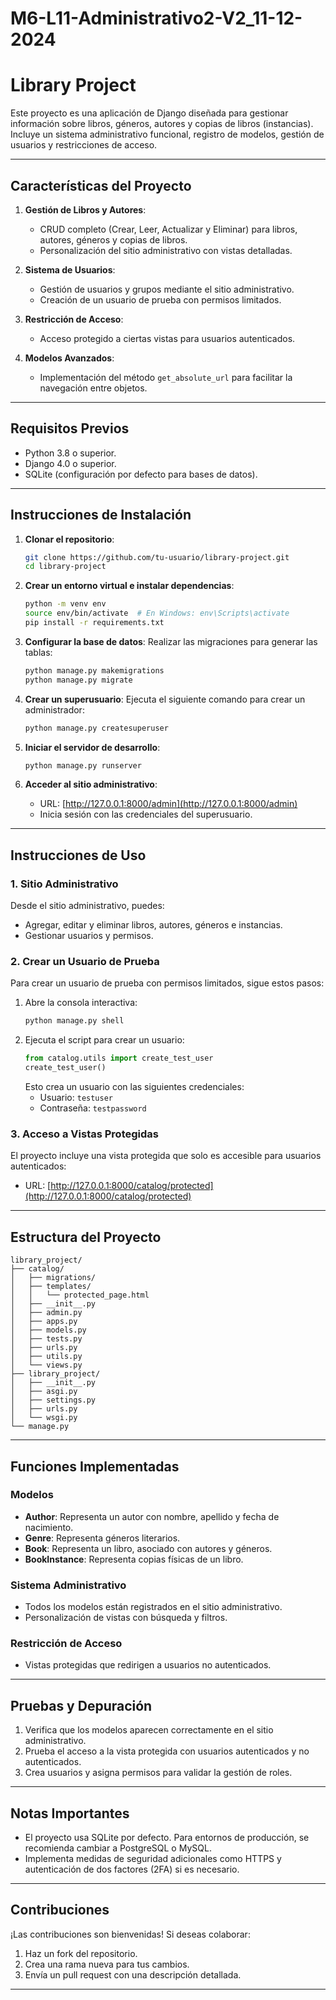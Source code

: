 # M6-L11-Administrativo2-V2_11-12-2024


# **Library Project**

Este proyecto es una aplicación de Django diseñada para gestionar información sobre libros, géneros, autores y copias de libros (instancias). Incluye un sistema administrativo funcional, registro de modelos, gestión de usuarios y restricciones de acceso.

---

## **Características del Proyecto**

1. **Gestión de Libros y Autores**:
   - CRUD completo (Crear, Leer, Actualizar y Eliminar) para libros, autores, géneros y copias de libros.
   - Personalización del sitio administrativo con vistas detalladas.

2. **Sistema de Usuarios**:
   - Gestión de usuarios y grupos mediante el sitio administrativo.
   - Creación de un usuario de prueba con permisos limitados.

3. **Restricción de Acceso**:
   - Acceso protegido a ciertas vistas para usuarios autenticados.

4. **Modelos Avanzados**:
   - Implementación del método `get_absolute_url` para facilitar la navegación entre objetos.

---

## **Requisitos Previos**

- Python 3.8 o superior.
- Django 4.0 o superior.
- SQLite (configuración por defecto para bases de datos).

---

## **Instrucciones de Instalación**

1. **Clonar el repositorio**:
   ```bash
   git clone https://github.com/tu-usuario/library-project.git
   cd library-project
   ```

2. **Crear un entorno virtual e instalar dependencias**:
   ```bash
   python -m venv env
   source env/bin/activate  # En Windows: env\Scripts\activate
   pip install -r requirements.txt
   ```

3. **Configurar la base de datos**:
   Realizar las migraciones para generar las tablas:
   ```bash
   python manage.py makemigrations
   python manage.py migrate
   ```

4. **Crear un superusuario**:
   Ejecuta el siguiente comando para crear un administrador:
   ```bash
   python manage.py createsuperuser
   ```

5. **Iniciar el servidor de desarrollo**:
   ```bash
   python manage.py runserver
   ```

6. **Acceder al sitio administrativo**:
   - URL: [http://127.0.0.1:8000/admin](http://127.0.0.1:8000/admin)
   - Inicia sesión con las credenciales del superusuario.

---

## **Instrucciones de Uso**

### **1. Sitio Administrativo**
Desde el sitio administrativo, puedes:
- Agregar, editar y eliminar libros, autores, géneros e instancias.
- Gestionar usuarios y permisos.

### **2. Crear un Usuario de Prueba**
Para crear un usuario de prueba con permisos limitados, sigue estos pasos:
1. Abre la consola interactiva:
   ```bash
   python manage.py shell
   ```
2. Ejecuta el script para crear un usuario:
   ```python
   from catalog.utils import create_test_user
   create_test_user()
   ```
   Esto crea un usuario con las siguientes credenciales:
   - Usuario: `testuser`
   - Contraseña: `testpassword`

### **3. Acceso a Vistas Protegidas**
El proyecto incluye una vista protegida que solo es accesible para usuarios autenticados:
- URL: [http://127.0.0.1:8000/catalog/protected](http://127.0.0.1:8000/catalog/protected)

---

## **Estructura del Proyecto**

```
library_project/
├── catalog/
│   ├── migrations/
│   ├── templates/
│   │   └── protected_page.html
│   ├── __init__.py
│   ├── admin.py
│   ├── apps.py
│   ├── models.py
│   ├── tests.py
│   ├── urls.py
│   ├── utils.py
│   └── views.py
├── library_project/
│   ├── __init__.py
│   ├── asgi.py
│   ├── settings.py
│   ├── urls.py
│   └── wsgi.py
└── manage.py
```

---

## **Funciones Implementadas**

### **Modelos**
- **Author**: Representa un autor con nombre, apellido y fecha de nacimiento.
- **Genre**: Representa géneros literarios.
- **Book**: Representa un libro, asociado con autores y géneros.
- **BookInstance**: Representa copias físicas de un libro.

### **Sistema Administrativo**
- Todos los modelos están registrados en el sitio administrativo.
- Personalización de vistas con búsqueda y filtros.

### **Restricción de Acceso**
- Vistas protegidas que redirigen a usuarios no autenticados.

---

## **Pruebas y Depuración**

1. Verifica que los modelos aparecen correctamente en el sitio administrativo.
2. Prueba el acceso a la vista protegida con usuarios autenticados y no autenticados.
3. Crea usuarios y asigna permisos para validar la gestión de roles.

---

## **Notas Importantes**

- El proyecto usa SQLite por defecto. Para entornos de producción, se recomienda cambiar a PostgreSQL o MySQL.
- Implementa medidas de seguridad adicionales como HTTPS y autenticación de dos factores (2FA) si es necesario.

---

## **Contribuciones**

¡Las contribuciones son bienvenidas! Si deseas colaborar:
1. Haz un fork del repositorio.
2. Crea una rama nueva para tus cambios.
3. Envía un pull request con una descripción detallada.

---